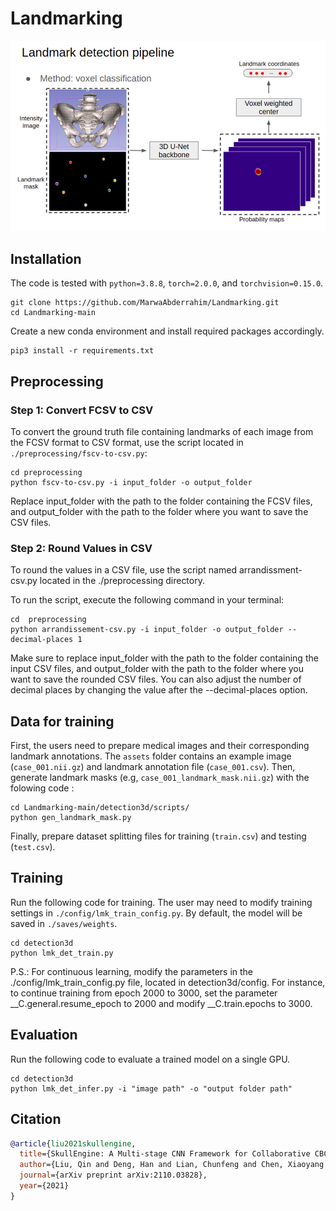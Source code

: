 # Landmarking



<p align="center">
  <img src="./assets/framework.png" alt="drawing", width="700"/>
</p>

## Installation
The code is tested with ``python=3.8.8``, ``torch=2.0.0``, and ``torchvision=0.15.0``.
```
git clone https://github.com/MarwaAbderrahim/Landmarking.git
cd Landmarking-main
```
Create a new conda environment and install required packages accordingly.
```
pip3 install -r requirements.txt
```
## Preprocessing

### Step 1: Convert FCSV to CSV

To convert the ground truth file containing landmarks of each image from the FCSV format to CSV format, use the script located in `./preprocessing/fscv-to-csv.py`:

```
cd preprocessing
python fscv-to-csv.py -i input_folder -o output_folder
```

Replace input_folder with the path to the folder containing the FCSV files, and output_folder with the path to the folder where you want to save the CSV files.

### Step 2: Round Values in CSV

To round the values in a CSV file, use the script named arrandissment-csv.py located in the ./preprocessing directory.

To run the script, execute the following command in your terminal:

```
cd  preprocessing
python arrandissement-csv.py -i input_folder -o output_folder --decimal-places 1
```
Make sure to replace input_folder with the path to the folder containing the input CSV files, and output_folder with the path to the folder where you want to save the rounded CSV files. You can also adjust the number of decimal places by changing the value after the --decimal-places option.


## Data for training
First, the users need to prepare medical images and their corresponding landmark annotations. The ``assets`` folder contains an example image (``case_001.nii.gz``) and landmark annotation file (``case_001.csv``). Then, generate landmark masks (e.g, ``case_001_landmark_mask.nii.gz``) with the folowing code :
```
cd Landmarking-main/detection3d/scripts/
python gen_landmark_mask.py
```

Finally, prepare dataset splitting files for training (``train.csv``) and testing (``test.csv``). 

## Training
Run the following code for training.
The user may need to modify training settings in ``./config/lmk_train_config.py``. By default, the model will be saved in ``./saves/weights``.
```
cd detection3d
python lmk_det_train.py
```
P.S.: For continuous learning, modify the parameters in the ./config/lmk_train_config.py file, located in detection3d/config. For instance, to continue training from epoch 2000 to 3000, set the parameter __C.general.resume_epoch to 2000 and modify __C.train.epochs to 3000.

## Evaluation
Run the following code to evaluate a trained model on a single GPU.
```
cd detection3d
python lmk_det_infer.py -i "image path" -o "output folder path"
``` 

## Citation
```bibtex
@article{liu2021skullengine,
  title={SkullEngine: A Multi-stage CNN Framework for Collaborative CBCT Image Segmentation and Landmark Detection},
  author={Liu, Qin and Deng, Han and Lian, Chunfeng and Chen, Xiaoyang and Xiao, Deqiang and Ma, Lei and Chen, Xu and Kuang, Tianshu and Gateno, Jaime and Yap, Pew-Thian and others},
  journal={arXiv preprint arXiv:2110.03828},
  year={2021}
}
```
